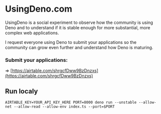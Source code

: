 # UsingDeno.com

UsingDeno is a social experiment to observe how the community is using Deno and to understand if it is stable enough for more substantial, more complex web applications.

I request everyone using Deno to submit your applications so the community can grow even further and understand how Deno is maturing.

### Submit your applications:

=> [https://airtable.com/shrgcfDww9BzDnzxs](https://airtable.com/shrgcfDww9BzDnzxs)

## Run localy

`AIRTABLE_KEY=YOUR_API_KEY_HERE PORT=8000 deno run --unstable --allow-net --allow-read --allow-env index.ts --port=$PORT`
